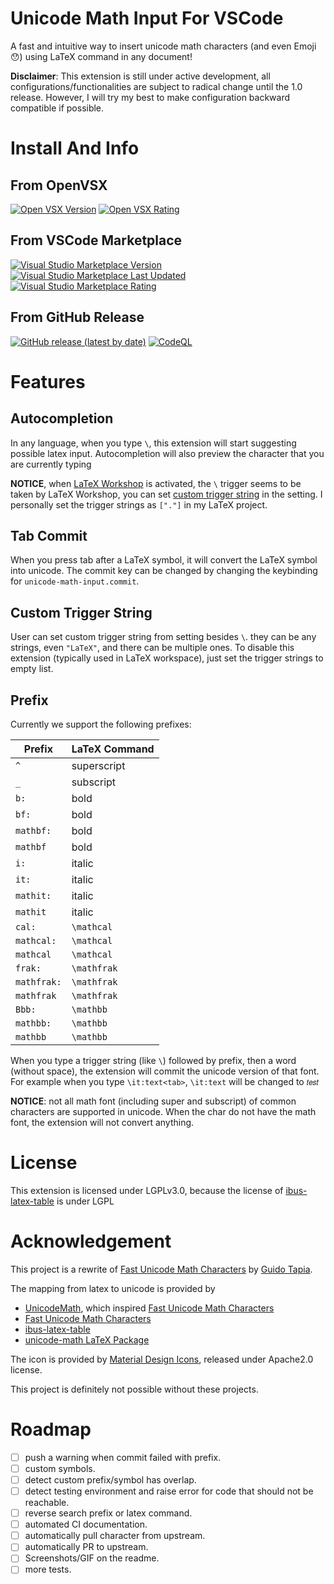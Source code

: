# Unicode Math Input For VSCode

A fast and intuitive way to insert unicode math characters (and even Emoji 😯) using LaTeX command in any document!

**Disclaimer**: This extension is still under active development, 
all configurations/functionalities are subject to radical change until the 1.0 release. 
However, I will try my best to make configuration backward compatible if possible.

# Install And Info

## From OpenVSX

[![Open VSX Version](https://img.shields.io/open-vsx/v/czhang03/unicode-math-input)](https://open-vsx.org/extension/czhang03/unicode-math-input/)
[![Open VSX Rating](https://img.shields.io/open-vsx/rating/czhang03/unicode-math-input)](https://open-vsx.org/extension/czhang03/unicode-math-input/)

## From VSCode Marketplace

[![Visual Studio Marketplace Version](https://img.shields.io/visual-studio-marketplace/v/czhang03.unicode-math-input)](https://marketplace.visualstudio.com/items?itemName=czhang03.unicode-math-input)
[![Visual Studio Marketplace Last Updated](https://img.shields.io/visual-studio-marketplace/last-updated/czhang03.unicode-math-input)](https://marketplace.visualstudio.com/items?itemName=czhang03.unicode-math-input)
[![Visual Studio Marketplace Rating](https://img.shields.io/visual-studio-marketplace/r/czhang03.unicode-math-input)](https://marketplace.visualstudio.com/items?itemName=czhang03.unicode-math-input)

## From GitHub Release

[![GitHub release (latest by date)](https://img.shields.io/github/v/release/czhang03/unicode-math-vscode)](https://github.com/czhang03/unicode-math-vscode/releases)
[![CodeQL](https://github.com/czhang03/unicode-math-vscode/actions/workflows/codeql.yml/badge.svg)](https://github.com/czhang03/unicode-math-vscode/actions/workflows/codeql.yml)


# Features

## Autocompletion

In any language, when you type `\`, this extension will start suggesting possible latex input. 
Autocompletion will also preview the character that you are currently typing

**NOTICE**, when [LaTeX Workshop](https://github.com/James-Yu/LaTeX-Workshop) is activated, 
the `\` trigger seems to be taken by LaTeX Workshop, 
you can set [custom trigger string](#custom-trigger-string) in the setting. 
I personally set the trigger strings as `["."]` in my LaTeX project. 


## Tab Commit

When you press tab after a LaTeX symbol, it will convert the LaTeX symbol into unicode.
The commit key can be changed by changing the keybinding for `unicode-math-input.commit`.

## Custom Trigger String

User can set custom trigger string from setting besides `\`.
they can be any strings, even `"LaTeX"`, and there can be multiple ones.
To disable this extension (typically used in LaTeX workspace),
just set the trigger strings to empty list.

## Prefix 

Currently we support the following prefixes:

| Prefix  | LaTeX Command |
| --- | --- |
| `^`  | superscript |
| `_`  | subscript |
|`b:` | bold |
|`bf:` | bold |
|`mathbf:` | bold |
|`mathbf` | bold |
|`i:` | italic |
|`it:` | italic |
|`mathit:` | italic |
|`mathit` | italic |
|`cal:` | `\mathcal` |
|`mathcal:` | `\mathcal` |
|`mathcal` | `\mathcal` |
|`frak:` | `\mathfrak` |
|`mathfrak:` | `\mathfrak` |
|`mathfrak` | `\mathfrak` |
|`Bbb:` | `\mathbb` |
|`mathbb:` | `\mathbb` |
|`mathbb` | `\mathbb` |

When you type a trigger string (like `\`) followed by prefix, then a word (without space),
the extension will commit the unicode version of that font.
For example when you type `\it:text<tab>`, `\it:text` will be changed to `𝑡𝑒𝑠𝑡`

**NOTICE**: not all math font (including super and subscript) of common characters are supported in unicode.
When the char do not have the math font, the extension will not convert anything. 

# License

This extension is licensed under LGPLv3.0,
because the license of [ibus-latex-table](https://github.com/moebiuscurve/ibus-table-others/blob/main/tables/latex.txt) is under LGPL

# Acknowledgement 

This project is a rewrite of [Fast Unicode Math Characters](https://github.com/gatapia/unicode-math-input)
by [Guido Tapia](https://github.com/gatapia). 

The mapping from latex to unicode is provided by 

- [UnicodeMath](https://github.com/mvoidex/UnicodeMath), which inspired [Fast Unicode Math Characters](https://github.com/gatapia/unicode-math-input)
- [Fast Unicode Math Characters](https://github.com/gatapia/unicode-math-input)
- [ibus-latex-table](https://github.com/moebiuscurve/ibus-table-others/blob/main/tables/latex.txt)
- [unicode-math LaTeX Package](https://github.com/wspr/unicode-math/)

The icon is provided by [Material Design Icons](https://pictogrammers.com/library/mdi/icon/math-integral/), 
released under Apache2.0 license.

This project is definitely not possible without these projects.


# Roadmap

- [ ] push a warning when commit failed with prefix.
- [ ] custom symbols.
- [ ] detect custom prefix/symbol has overlap.
- [ ] detect testing environment and raise error for code that should not be reachable.
- [ ] reverse search prefix or latex command.
- [ ] automated CI documentation.
- [ ] automatically pull character from upstream.
- [ ] automatically PR to upstream.
- [ ] Screenshots/GIF on the readme.
- [ ] more tests.